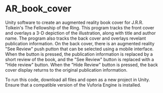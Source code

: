 # AR_book_cover

Unity software to create an augmented reality book cover for J.R.R. Tolkein's The Fellowship of the Ring.
This program tracks the front cover and overlays a 3-D depiction of the illustration, along with title and author name. 
The program also tracks the back cover and overlays revelant publication information. On the back cover, there is an augmented reality "See Review" push putton that can be selected using a mobile interface. When the button is pressed, the publication information is replaced by a short review of the book, and the "See Review" button is replaced with a "Hide review" button. When the "Hide Review" button is pressed, the back cover display returns to the original publication information.


To run this code, download all files and open as a new project in Unity. Ensure that a compatible version of the Vuforia Engine is installed.

